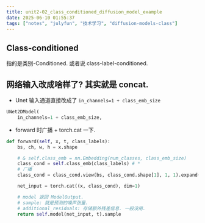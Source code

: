 ```yaml
---
title: unit2-02_class_conditioned_diffusion_model_example
date: 2025-06-10 01:55:37
tags: ["notes", "julyfun", "技术学习", "diffusion-models-class"]
---
```

## Class-conditioned

指的是类别-Conditioned. 或者说 class-label-conditioned.

## 网络输入改成啥样了? 其实就是 concat.

- Unet 输入通道直接改成了 `in_channels=1 + class_emb_size`
```python
UNet2DModel(
    in_channels=1 + class_emb_size,
```

- forward 时广播 + torch.cat 一下.

```python
def forward(self, x, t, class_labels):
    bs, ch, w, h = x.shape

    # & self.class_emb = nn.Embedding(num_classes, class_emb_size)
    class_cond = self.class_emb(class_labels) # *
    # 广播
    class_cond = class_cond.view(bs, class_cond.shape[1], 1, 1).expand(bs, class_cond.shape[1], w, h)

    net_input = torch.cat((x, class_cond), dim=1)

    # model 返回 ModelOutput.
    # sample: 就是预测的噪声张量.
    # additional_residuals: 存储额外残差信息. 一般没用.
    return self.model(net_input, t).sample
```
